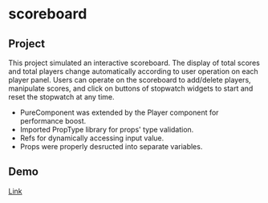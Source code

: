 # scoreboard

## Project
This project simulated an interactive scoreboard. The display of total scores and total players change automatically according to user operation on each player panel. Users can operate on the scoreboard to add/delete players, manipulate scores, and click on buttons of stopwatch widgets to start and reset the stopwatch at any time.

- PureComponent was extended by the Player component for performance boost.
- Imported PropType library for props' type validation.
- Refs for dynamically accessing input value. 
- Props were properly desructed into separate variables.

## Demo
[Link](https://lyh27301-scoreboard.netlify.app/)
